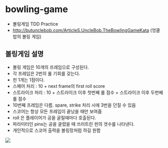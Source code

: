 
# bowling-game
* 볼링게임 TDD Practice
* http://butunclebob.com/ArticleS.UncleBob.TheBowlingGameKata (엉클 밥의 볼링 게임)

## 볼링게임 설명
* 볼링 게임은 10개의 프레임으로 구성된다.
* 각 프레임은 2번의 롤 기회를 갖는다.
* 핀 1개는 1점이다.
* 스페어 처리 : 10 + next frame의 first roll score
* 스트라이크 처리 : 10 + 스트라이크 이후 첫번째 롤 점수 + 스트라이크 이후 두번째 롤 점수
* 10번째 프레임은 다름. spare, strike 처리 시에 3번을 던질 수 있음
* 스코어는 항상 모든 프레임이 끝났을 때만 보여줌
* roll 은 플레이어가 공을 굴릴때마다 호출된다. 
* 파라미터인 pins는 공을 굴렸을 때 쓰러트린 핀의 갯수를 나타낸다.
* 개인적으로 스코어 출력을 볼링장처럼 하길 원함

![]({{site.url}}/image/board.PNG)